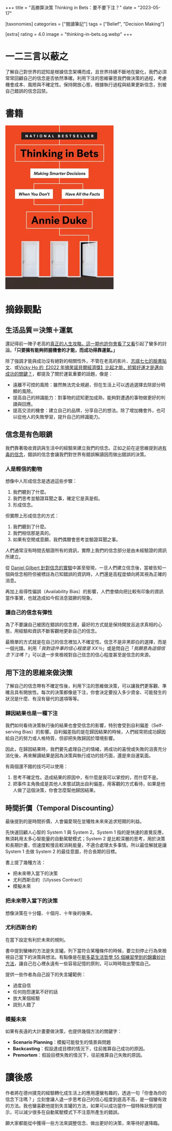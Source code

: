 +++
title = "高勝算決策 Thinking in Bets：要不要下注？"
date = "2023-05-17"

[taxonomies]
categories = ["閱讀筆記"]
tags = ["Belief", "Decision Making"]

[extra]
rating = 4.0
image = "thinking-in-bets.og.webp"
+++

# 一二三言以蔽之

了解自己對世界的認知是根據信念架構而成，且世界持續不斷地在變化，我們必須常常回顧自己的信念是否依然準確。利用下注的思維審思我們做決策的過程，考慮機會成本、風險與不確定性。保持開放心態，根據執行過程與結果更新信念，別被自己錯誤的信念囚禁。

# 書籍

[![](thinking-in-bets.webp)](https://www.goodreads.com/book/show/35957157-thinking-in-bets)

# 摘錄觀點

## 生活品質＝決策＋運氣

還記得前一陣子老高的[真正的人生攻略，這一期也許你會看了又看](https://youtu.be/qzIfQ5_gYzc)引起了蠻多的討論。**「只要擁有能夠把握機會的才能，而成功得靠運氣。」**

除了強調才能與成功沒有絕對的相關性外，不管在老高的影片、[志祺七七的臉書貼文](https://www.facebook.com/ChihChyiChang/posts/pfbid02J9HqDfQWmk8Uf5hmxtp4dcJ6tFwMnXYGS9rRdcesxjsMUDb1mDGq6Gpp2s4U9aCSl)、或[Vicky Ho 的【2022 年搞笑諾貝爾經濟獎】比起才能，抓緊好運才是邁向成功的關鍵？](https://vickyho.com/the-role-of-luck-in-life-success/)，都提及了關於運氣重要的話題，像是：
* 遠離不可控的風險：雖然無法完全規避，但在生活上可以透過選擇去除部分明顯的風險。
* 提高自己的辨識能力：對事物的認知更加成熟，能夠對遭遇的事物做更好的判讀與回應。
* 提高交流的機會：建立自己的品牌，分享自己的想法。除了增加機會外，也可以從他人的失敗學習，提升自己的辨識能力。

## 信念是有色眼鏡

我們靠著吸收資訊與生活中的經驗來建立我們的信念。正如之前在逆思維提到過[有毒的信念](@/reading-notes/think-again/index.md#poisoned-belief)，錯誤的信念會讓我們對世界有錯誤解讀因而做出錯誤的決策。

### 人是輕信的動物

想像中人形成信念是透過這些步驟：
1. 我們聽到了什麼。
2. 我們思考並驗證耳聞之事，確定它是真是假。
3. 形成信念。

但實際上形成信念的方式：
1. 我們聽到了什麼。
2. 我們相信那是真的。
3. 如果有空閒或意願，我們偶爾會思考並驗證耳聞之事。

人們通常沒有時間去驗證所有的資訊，實際上我們的信念部分是由未經驗證的資訊所建立。

從 [Daniel Gilbert 針對信念的實驗](https://explorable.com/understanding-and-belief)中甚至發現，一旦人們建立信念後，當被告知一個與信念相符但被標註為已知錯誤的資訊時，人們還是高程度傾向將其視為正確的消息。

再加上易得性偏誤（Availability Bias）的影響，人們會傾向把比較有印象的資訊當作事實，也就造成如今假消息猖獗的現象。

### 讓自己的信念有彈性

為了不要讓自己被困在錯誤的信念裡，最好的方式就是保持開放且追求真相的心態，用經驗和資訊不斷客觀地更新自己的信念。

最簡單的方式就是在自己的信念裡加入不確定性。信念不是非黑即白的選擇，而是一個光譜。利用「*我對這件事的信心程度是 XX％*」或是問自己「*我願意為這個信念下注嗎？*」可以退一步來檢視對自己信念的信心程度甚至是信念的來源。

## 用下注的思維來做決策

了解自己的信念帶有不確定性後，利用下注的思維做決策，可以讓我們更客觀、準確且具有開放性。每次的決策都像是下注，你會決定要投入多少資金、可能發生的狀況是什麼、有沒有替代的選項等等。

### 歸因結果也是一種下注

我們如何看待決策執行後的結果也會受信念的影響，特別會受到自利偏差（Self-serving Bias）的影響。自利偏差指的是在歸因結果的時候，人們經常把成功歸因給自己的努力或人格特質，但卻把失敗歸因於環境影響。

因此，在歸因結果時，我們要先處理自己的情緒，將成功的喜悅或失敗的沮喪充分消化後，再來解讀結果是因為決策與執行成功的技巧面，還是來自運氣面。

有兩個還不錯的技巧可以使用：
1. 思考不確定性。造成結果的原因中，有什麼是我可以掌控的，而什麼不是。
2. 把事件主角換成是其他人來嘗試跳出自利偏差。用客觀的方式看待，如果是他人做了這個決策，你會怎麼幫他歸因結果。

## 時間折價（Temporal Discounting）

最後提到的是時間折價，人會偏愛現在並犧牲未來來追求短期的利益。

先快速回顧人心智的 System 1 與 System 2。System 1 指的是快速的直覺反應，無須耗用太多心智能量的自動駕駛模式；System 2 是比較深層的思考，用於決策和長期計畫，但速度較慢且較消耗能量，不適合處理太多事情。所以最佳解就是讓 System 1 去做 System 2 的最佳意圖，符合長期的目標。

書上提了幾種方法：
* 把未來帶入當下的決策
* 尤利西斯合約（Ulysses Contract）
* 模擬未來

### 把未來帶入當下的決策

想像決策在十分鐘、十個月、十年後的後果。

### 尤利西斯合約

在當下設定有利於未來的規則。

書中提到蠻棒的方法是失言罐。列下當符合某種條件的時候，要立刻停止行為來檢視自己當下的決策與想法。有點像是在[斯多葛生活哲學 55 個練習學到的錦囊妙計方法](@/reading-notes/the-little-book-of-stoicism/index.md#mental-hints)，讓自己在心裡永遠有一些容易記憶的原則，可以時時取出警惕自己。

提供一些作者為自己設下的失言罐範例：
* 過度自信
* 任何抱怨運氣不好的話
* 放大某個經驗
* 説別人錯了

### 模擬未來

如果有長遠的大計畫要做決策，也提供幾個方法的關鍵字：
* **Scenario Planning**：模擬可能發生的情景與問題
* **Backcasting**：假設達成目標的情況下，往前推算自己成功的原因。
* **Premortem**：假設目標失敗的情況下，往前推算自己失敗的原因。

# 讀後感

作者將在德州撲克的經驗轉化成生活上的應用還蠻有趣的，透過一句「你會為你的信念下注嗎？」立刻會讓人退一步思考自己的信心程度到底高不高，是一個蠻有效的方法。我也蠻喜歡他提到失言罐的方法，如果可以成功當作一個特殊狀態的提示，可以減少很多在自動駕駛模式下不注意所產生的錯誤。

願大家都能從中獲得一些方法來調整信念、做出更好的決策，來等待好運降臨。

